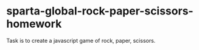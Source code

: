 # sparta-global-rock-paper-scissors-homework
Task is to create a javascript game of rock, paper, scissors.
